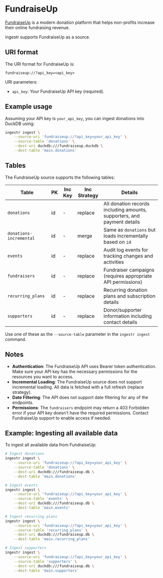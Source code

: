 # FundraiseUp

[FundraiseUp](https://fundraiseup.com/) is a modern donation platform that helps non-profits increase their online fundraising revenue.

ingestr supports FundraiseUp as a source.

## URI format

The URI format for FundraiseUp is:

```
fundraiseup://?api_key=<api_key>
```

URI parameters:
- `api_key`: Your FundraiseUp API key (required).

## Example usage

Assuming your API key is `your_api_key`, you can ingest donations into DuckDB using:

```bash
ingestr ingest \
    --source-uri 'fundraiseup://?api_key=your_api_key' \
    --source-table 'donations' \
    --dest-uri duckdb:///fundraiseup.duckdb \
    --dest-table 'main.donations'
```

## Tables

The FundraiseUp source supports the following tables:

| Table           | PK | Inc Key | Inc Strategy | Details                                                                                                                                        |
| --------------- | ----------- | --------------- | ------------------- | ---------------------------------------------------------------------------------------------------------------------------------------------- |
| `donations`       | id | - | replace               | All donation records including amounts, supporters, and payment details |
| `donations-incremental`       | id | - | merge               | Same as `donations` but loads incrementally based on `id` |
| `events`       | id | - | replace               | Audit log events for tracking changes and activities |
| `fundraisers`       | id | - | replace               | Fundraiser campaigns (requires appropriate API permissions) |
| `recurring_plans`       | id | - | replace               | Recurring donation plans and subscription details |
| `supporters`       | id | - | replace               | Donor/supporter information including contact details |

Use one of these as the `--source-table` parameter in the `ingestr ingest` command.

## Notes

- **Authentication**: The FundraiseUp API uses Bearer token authentication. Make sure your API key has the necessary permissions for the resources you want to access.
- **Incremental Loading**: The FundraiseUp source does not support incremental loading. All data is fetched with a full refresh (replace strategy).
- **Date Filtering**: The API does not support date filtering for any of the endpoints.
- **Permissions**: The `fundraisers` endpoint may return a 403 Forbidden error if your API key doesn't have the required permissions. Contact FundraiseUp support to enable access if needed.

## Example: Ingesting all available data

To ingest all available data from FundraiseUp:

```bash
# Ingest donations
ingestr ingest \
    --source-uri 'fundraiseup://?api_key=your_api_key' \
    --source-table 'donations' \
    --dest-uri duckdb:///fundraiseup.db \
    --dest-table 'main.donations'

# Ingest events
ingestr ingest \
    --source-uri 'fundraiseup://?api_key=your_api_key' \
    --source-table 'events' \
    --dest-uri duckdb:///fundraiseup.db \
    --dest-table 'main.events'

# Ingest recurring plans
ingestr ingest \
    --source-uri 'fundraiseup://?api_key=your_api_key' \
    --source-table 'recurring_plans' \
    --dest-uri duckdb:///fundraiseup.db \
    --dest-table 'main.recurring_plans'

# Ingest supporters
ingestr ingest \
    --source-uri 'fundraiseup://?api_key=your_api_key' \
    --source-table 'supporters' \
    --dest-uri duckdb:///fundraiseup.db \
    --dest-table 'main.supporters'
```
